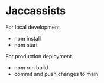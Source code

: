 # Jaccassists

For local development 
 - npm install
 - npm start 

For production deployment 
 - npm run build
 - commit and push changes to main
